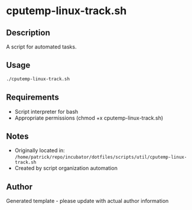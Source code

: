 # cputemp-linux-track.sh

## Description
A script for automated tasks.

## Usage
```bash
./cputemp-linux-track.sh
```

## Requirements
- Script interpreter for bash
- Appropriate permissions (chmod +x cputemp-linux-track.sh)

## Notes
- Originally located in: `/home/patrick/repo/incubator/dotfiles/scripts/util/cputemp-linux-track.sh`
- Created by script organization automation

## Author
Generated template - please update with actual author information
